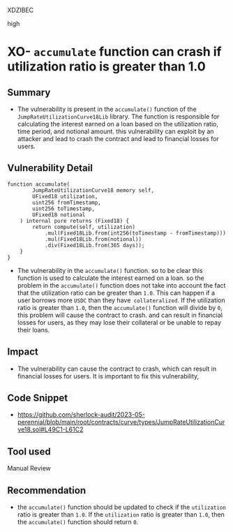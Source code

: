 XDZIBEC

high

# XO- `accumulate` function can crash if utilization ratio is greater than 1.0

## Summary
- The vulnerability is present in the `accumulate()` function of the `JumpRateUtilizationCurve18Lib` library. The function is responsible for calculating the interest earned on a loan based on the utilization ratio, time period, and notional amount. this vulnerability can exploit by an attacker and lead to crash the contract and lead to  financial losses for users.
## Vulnerability Detail
```solidity
function accumulate(
        JumpRateUtilizationCurve18 memory self,
        UFixed18 utilization,
        uint256 fromTimestamp,
        uint256 toTimestamp,
        UFixed18 notional
    ) internal pure returns (Fixed18) {
        return compute(self, utilization)
            .mul(Fixed18Lib.from(int256(toTimestamp - fromTimestamp)))
            .mul(Fixed18Lib.from(notional))
            .div(Fixed18Lib.from(365 days));
    }
}
```
- The vulnerability in the `accumulate()` function. so to be clear this function is used to calculate the interest earned on a loan. so the problem in the `accumulate()` function does not take into account the fact that the utilization ratio can be greater than `1.0`. This can happen if a user borrows more `USDC` than they have` collateralized`. If the utilization ratio is greater than `1.0`, then the `accumulate()` function will divide by `0`, this problem will cause the contract to crash. and can result in financial losses for users, as they may lose their collateral or be unable to repay their loans.
## Impact
- The vulnerability can cause the contract to crash, which can result in financial losses for users. It is important to fix this vulnerability, 
## Code Snippet
- https://github.com/sherlock-audit/2023-05-perennial/blob/main/root/contracts/curve/types/JumpRateUtilizationCurve18.sol#L49C1-L61C2
## Tool used

Manual Review

## Recommendation
- the `accumulate()` function should be updated to check if the `utilization` ratio is greater than `1.0`. If the `utilization` ratio is greater than `1.0`, then the `accumulate()` function should return `0`.